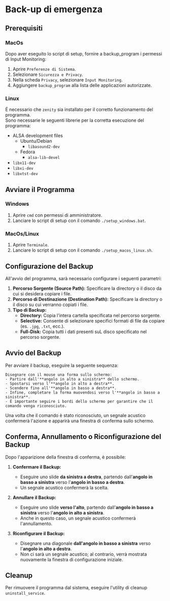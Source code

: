 # Back-up di emergenza

## Prerequisiti
### MacOs
Dopo aver eseguito lo script di setup, fornire a backup_program i permessi di Input Monitoring:

1. Aprire `Preferenze di Sistema`.
2. Selezionare `Sicurezza e Privacy`.
3. Nella scheda `Privacy`, selezionare `Input Monitoring`.
4. Aggiungere `backup_program` alla lista delle applicazioni autorizzate.

### Linux
É necessario che `zenity` sia installato per il corretto funzionamento del programma.  
Sono necessarie le seguenti librerie per la corretta esecuzione del programma:
- ALSA development files
  - Ubuntu/Debian
    - `libasound2-dev`
  - Fedora
    - `alsa-lib-devel`
- `libx11-dev`
- `libxi-dev`
- `libxtst-dev`

## Avviare il Programma
### Windows
1. Aprire `cmd` con permessi di amministratore.
2. Lanciare lo script di setup con il comando `./setup_windows.bat`.

### MacOs/Linux
1. Aprire `Terminale`.
2. Lanciare lo script di setup con il comando `./setup_macos_linux.sh`.

## Configurazione del Backup
All'avvio del programma, sarà necessario configurare i seguenti parametri:

1. **Percorso Sorgente (Source Path):** Specificare la directory o il disco da cui si desidera copiare i file.
2. **Percorso di Destinazione (Destination Path):** Specificare la directory o il disco su cui verranno copiati i file.
3. **Tipo di Backup:**
    - **Directory:** Copia l'intera cartella specificata nel percorso sorgente.
    - **Selective:** Consente di selezionare specifici formati di file da copiare (es. `.jpg`, `.txt`, ecc.).
    - **Full-Disk:** Copia tutti i dati presenti suL disco specificato nel percorso sorgente.

## Avvio del Backup
Per avviare il backup, eseguire la seguente sequenza:

    Disegnare con il mouse una forma sullo schermo:
    - Partire dall'**angolo in alto a sinistra** dello schermo.
    - Spostarsi verso l'**angolo in alto a destra**.
    - Scendere fino all'**angolo in basso a destra**.
    - Infine, completare la forma muovendosi verso l'**angolo in basso a sinistra**.
    - È importante seguire i bordi dello schermo per garantire che il comando venga riconosciuto.

   Una volta che il comando è stato riconosciuto, un segnale acustico confermerà l'azione e apparirà una finestra di conferma sullo schermo.

## Conferma, Annullamento o Riconfigurazione del Backup
Dopo l'apparizione della finestra di conferma, è possibile:

1. **Confermare il Backup:**
    - Eseguire uno slide **da sinistra a destra**, partendo dall'**angolo in basso a sinistra** verso l'**angolo in basso a destra**.
    - Un segnale acustico confermerà la scelta.

2. **Annullare il Backup:**
    - Eseguire uno slide **verso l'alto**, partendo dall'**angolo in basso a sinistra** verso l'**angolo in alto a sinistra**.
    - Anche in questo caso, un segnale acustico confermerà l'annullamento.

3. **Riconfigurare il Backup:**
    - Disegnare una diagonale **dall'angolo in basso a sinistra** verso l'**angolo in alto a destra**.
    - Non ci sarà un segnale acustico; al contrario, verrà mostrata nuovamente la finestra di configurazione iniziale.

## Cleanup
Per rimuovere il programma dal sistema, eseguire l'utility di cleanup `uninstall_service`.